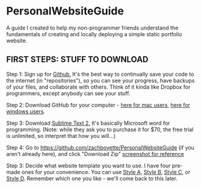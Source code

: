 PersonalWebsiteGuide
====================

A guide I created to help my non-programmer friends understand the fundamentals of creating and locally deploying a simple static portfolio website.

<h2>FIRST STEPS: STUFF TO DOWNLOAD</h2>

Step 1: Sign up for [Github.](https://github.com/join) It's the best way to continually save your code to the internet (in "repositories"), so you can see your progress, have backups of your files, and collaborate with others. Think of it kinda like Dropbox for programmers, except anybody can see your stuff.

Step 2: Download GitHub for your computer - [here for mac users](https://mac.github.com/), [here for windows users](https://windows.github.com/).

Step 3: Download [Sublime Text 2.](http://www.sublimetext.com/2) It's basically Microsoft word for programming. (Note: while they ask you to purchase it for $70, the free trial is unlimited, so interpret that how you will...)

Step 4: Go to https://github.com/zachboyette/PersonalWebsiteGuide (if you aren't already here), and click "Download Zip" [screenshot for reference](http://imgur.com/x7fmpJc)

Step 3: Decide what website template you want to use. I have four pre-made ones for your convenience. You can use [Style A](http://stylea.recsy.com), [Style B](http://styleb.recsy.com), [Style C](http://stylec.recsy.com), or [Style D](http://styled.recsy.com). Remember which one you like - we'll come back to this later.

